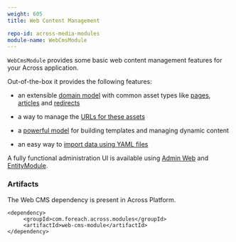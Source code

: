 ```yaml
---
weight: 605
title: Web Content Management

repo-id: across-media-modules
module-name: WebCmsModule
---
```


`WebCmsModule` provides some basic web content management features for
your Across application.

<!--more-->

Out-of-the-box it provides the following features:

- an extensible [domain
  model](https://foreach-across.github.io/ref-docs-5/web-cms-module/domain-model/assets/index.html)
  with common asset types like
  [pages](https://foreach-across.github.io/ref-docs-5/web-cms-module/domain-model/pages/index.html),
  [articles](https://foreach-across.github.io/ref-docs-5/web-cms-module/domain-model/publication/index.html#_webcmsarticle)
  and
  [redirects](https://foreach-across.github.io/ref-docs-5/web-cms-module/domain-model/redirects/index.html)

- a way to manage the [URLs for these
  assets](https://foreach-across.github.io/ref-docs-5/web-cms-module/domain-model/publication/index.html)

- a [powerful
  model](https://foreach-across.github.io/ref-docs-5/web-cms-module/components/index.html)
  for building templates and managing dynamic content

- an easy way to [import data using YAML
  files](https://foreach-across.github.io/ref-docs-5/web-cms-module/importing/yaml-structure.html)

A fully functional administration UI is available using [Admin
Web](../admin-web-module) and [EntityModule](../entity-module).


### Artifacts

The Web CMS dependency is present in Across Platform.

    <dependency>
         <groupId>com.foreach.across.modules</groupId>
         <artifactId>web-cms-module</artifactId>
    </dependency>
